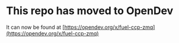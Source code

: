 # This repo has moved to OpenDev

It can now be found at [https://opendev.org/x/fuel-ccp-zmq](https://opendev.org/x/fuel-ccp-zmq)
